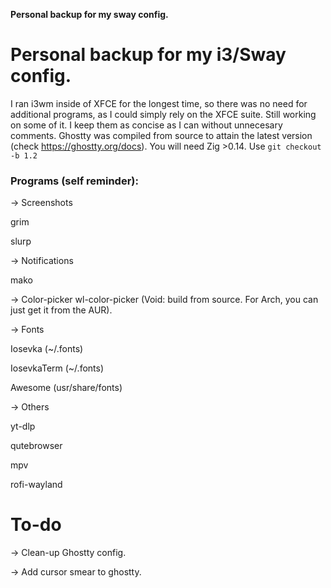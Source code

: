 **Personal backup for my sway config.**

# Personal backup for my i3/Sway config.

I ran i3wm inside of XFCE for the longest time, so there was no need for additional programs, as I could simply rely on the XFCE suite.
Still working on some of it. I keep them as concise as I can without unnecesary comments.
Ghostty was compiled from source to attain the latest version (check https://ghostty.org/docs). You will need Zig >0.14. Use `git checkout -b 1.2`
### **Programs (self reminder):**
-> Screenshots

grim

slurp
    
-> Notifications

mako

-> Color-picker
    wl-color-picker (Void: build from source. For Arch, you can just get it from the AUR).

-> Fonts

Iosevka (~/.fonts)

IosevkaTerm (~/.fonts)

Awesome (usr/share/fonts)

-> Others

yt-dlp

qutebrowser

mpv

rofi-wayland 
    
# To-do
-> Clean-up Ghostty config.

-> Add cursor smear to ghostty.
